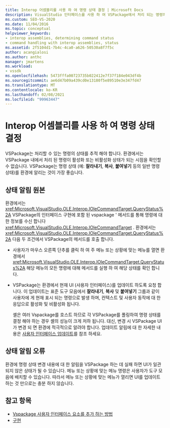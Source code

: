 ```yaml
---
title: Interop 어셈블리를 사용 하 여 명령 상태 결정 | Microsoft Docs
description: VisualStudio 인터페이스를 사용 하 여 VSPackage에서 처리 되는 명령의 상태를 확인 하는 방법에 대해 알아봅니다.
ms.custom: SEO-VS-2020
ms.date: 11/04/2016
ms.topic: conceptual
helpviewer_keywords:
- interop assemblies, determining command status
- command handling with interop assemblies, status
ms.assetid: 2f5104d1-7b4c-4ca0-a626-50530a8f7f5c
author: acangialosi
ms.author: anthc
manager: jmartens
ms.workload:
- vssdk
ms.openlocfilehash: 5473fffa00723735b022412e7f37f184e043df4b
ms.sourcegitcommit: ae6d47b09a439cd0e13180f5e89510e3e347fd47
ms.translationtype: MT
ms.contentlocale: ko-KR
ms.lasthandoff: 02/08/2021
ms.locfileid: "99963447"
---
```

# <a name="determine-command-status-by-using-interop-assemblies"></a>Interop 어셈블리를 사용 하 여 명령 상태 결정
VSPackage는 처리할 수 있는 명령의 상태를 추적 해야 합니다. 환경에서는 VSPackage 내에서 처리 된 명령이 활성화 또는 비활성화 상태가 되는 시점을 확인할 수 없습니다. VSPackage는 명령 상태 (예: **잘라내기**, **복사**, **붙여넣기** 등의 일반 명령 상태)를 환경에 알리는 것이 가장 좋습니다.

## <a name="status-notification-sources"></a>상태 알림 원본
 환경에서는 <xref:Microsoft.VisualStudio.OLE.Interop.IOleCommandTarget.QueryStatus%2A> VSPackage의 인터페이스 구현에 포함 된 vspackage ' 메서드를 통해 명령에 대 한 정보를 수신 합니다 <xref:Microsoft.VisualStudio.OLE.Interop.IOleCommandTarget> . 환경에서는 <xref:Microsoft.VisualStudio.OLE.Interop.IOleCommandTarget.QueryStatus%2A> 다음 두 조건에서 VSPackage의 메서드를 호출 합니다.

- 사용자가 마우스 오른쪽 단추를 클릭 하 여 주 메뉴 또는 상황에 맞는 메뉴를 열면 환경에서 <xref:Microsoft.VisualStudio.OLE.Interop.IOleCommandTarget.QueryStatus%2A> 해당 메뉴의 모든 명령에 대해 메서드를 실행 하 여 해당 상태를 확인 합니다.

- VSPackage는 환경에서 현재 UI (사용자 인터페이스)를 업데이트 하도록 요청 합니다. 이 업데이트는 표준 도구 모음에서 **잘라내기**, **복사** 및 **붙여넣기** 그룹과 같이 사용자에 게 현재 표시 되는 명령으로 발생 하며, 컨텍스트 및 사용자 동작에 대 한 응답으로 활성화 및 비활성화 됩니다.

  셸은 여러 Vspackage를 호스트 하므로 각 VSPackage를 폴링하여 명령 상태를 결정 해야 하는 경우 셸의 성능이 크게 저하 됩니다. 대신, 변경 시 VSPackage UI가 변경 되 면 환경에 적극적으로 알려야 합니다. 업데이트 알림에 대 한 자세한 내용은 [사용자 인터페이스 업데이트](../../extensibility/updating-the-user-interface.md)를 참조 하세요.

## <a name="status-notification-failure"></a>상태 알림 오류
 환경에 명령 상태 변경 내용에 대 한 알림을 VSPackage 하는 데 실패 하면 UI가 일관 되지 않은 상태가 될 수 있습니다. 메뉴 또는 상황에 맞는 메뉴 명령은 사용자가 도구 모음에 배치할 수 있습니다. 따라서 메뉴 또는 상황에 맞는 메뉴가 열리면 UI를 업데이트 하는 것 만으로는 충분 하지 않습니다.

## <a name="see-also"></a>참고 항목
- [Vspackage 사용자 인터페이스 요소를 추가 하는 방법](../../extensibility/internals/how-vspackages-add-user-interface-elements.md)
- [구현](../../extensibility/internals/command-implementation.md)

